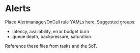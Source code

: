 # Alerts

Place Alertmanager/OnCall rule YAMLs here. Suggested groups:
- latency, availability, error budget burn
- queue depth, backpressure, saturation

Reference these files from tasks and the SoT.
